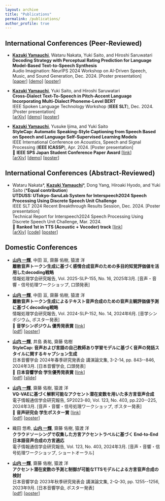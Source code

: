 ```yaml
---
layout: archive
title: "Publications"
permalink: /publications/
author_profile: true
---
```


<!-- {% if site.author.googlescholar %}
  <div class="wordwrap">You can also find my articles on <a href="{{site.author.googlescholar}}">my Google Scholar profile</a>.</div>
{% endif %} -->

<!-- {% include base_path %}

{% for post in site.publications reversed %}
  {% include archive-single.html %}
{% endfor %} -->

## International Conferences (Peer-Reviewed)

-  **<u>Kazuki Yamauchi</u>**, Wataru Nakata, Yuki Saito, and Hiroshi Saruwatari<br>
**Decoding Strategy with Perceptual Rating Prediction for Language Model-Based Text-to-Speech Synthesis**<br>
Audio Imagination: NeurIPS 2024 Workshop on AI-Driven Speech, Music, and Sound Generation, Dec. 2024. \[Poster presentation\]<br>
\[[paper](https://openreview.net/pdf?id=7gki9ehY8t)\] \[[demo](https://kyamauchi1023.github.io/BOK-PRP/)\] \[[poster](/files/yamauchi24neurips_poster.pdf)\]


-  **<u>Kazuki Yamauchi</u>**, Yuki Saito, and Hiroshi Saruwatari<br>
**Cross-Dialect Text-To-Speech in Pitch-Accent Language Incorporating Multi-Dialect Phoneme-Level BERT**<br>
IEEE Spoken Language Technology Workshop (**IEEE SLT**), Dec. 2024. \[Poster presentation\]<br>
\[[arXiv](https://arxiv.org/abs/2409.07265)\] \[[demo](https://kyamauchi1023.github.io/yamauchi24slt/)\] \[[poster](/files/yamauchi24slt_poster.pdf)\]


-  **<u>Kazuki Yamauchi</u>**, Yusuke Ijima, and Yuki Saito<br>
**StyleCap: Automatic Speaking-Style Captioning from Speech Based on Speech and Language Self-Supervised Learning Models**<br>
IEEE International Conference on Acoustics, Speech and Signal Processing (**IEEE ICASSP**), Apr. 2024. \[Poster presentation\]<br>
🎉 **IEEE SPS Japan Student Conference Paper Award** \[[link](https://www.ieee-jp.org/section/tokyo/chapter/SP-01/sp.htm)\]<br>
\[[arXiv](https://arxiv.org/abs/2311.16509)\] \[[demo](https://ntt-hilab-gensp.github.io/icassp2024stylecap/)\] \[[poster](/files/yamauchi24icassp_poster.pdf)\]



## International Conferences (Abstract-Reviewed)

- Wataru Nakata\*, **<u>Kazuki Yamauchi</u>**\*, Dong Yang, Hiroaki Hyodo, and Yuki Saito (\***Equal contribution**)<br>
**UTDUSS: UTokyo-SaruLab System for Interspeech2024 Speech Processing Using Discrete Speech Unit Challenge**<br>
IEEE SLT 2024 Recent Breakthrough Results Session, Dec. 2024. \[Poster presentation\]<br>
Technical Report for Interspeech2024 Speech Processing Using Discrete Speech Unit Challenge, Mar. 2024.<br>
🎉 **Ranked 1st in TTS (Acoustic + Vocoder) track** \[[link](https://huggingface.co/spaces/discrete-speech/interspeech2024_discrete_speech_tts_full)\]<br>
\[[arXiv](https://arxiv.org/abs/2403.13720)\] \[[code](https://huggingface.co/sarulab-speech/UTDUSS-Vocoder)\] \[[poster](/files/utduss24slt_poster.pdf)\]



## Domestic Conferences

- **<u>山内 一輝</u>**, 中田 亘, 齋藤 佑樹, 猿渡 洋<br>
**離散音声トークン生成に基づく感情合成音声のための多目的知覚評価値を活用したdecoding戦略**<br>
情報処理学会研究報告, Vol. 2025-SLP-155, No. 16, 2025年3月. \[音声・音響・信号処理ワークショップ, 口頭発表\]


- **<u>山内 一輝</u>**, 中田 亘, 齋藤 佑樹, 猿渡 洋<br>
**離散音声トークン生成によるテキスト音声合成のための音声主観評価値予測に基づくdecoding戦略**<br>
情報処理学会研究報告, Vol. 2024-SLP-152, No. 14, 2024年6月. \[音学シンポジウム, ポスター発表\]<br>
🎉 **音学シンポジウム 優秀発表賞** \[[link](https://www.ipsj.or.jp/award/musslp-award1.html)\]<br>
\[[pdf](/files/yamauchi24otogaku_paper.pdf)\] \[[poster](/files/yamauchi24otogaku_poster.pdf)\]


- **<u>山内 一輝</u>**, 井島 勇祐, 齋藤 佑樹<br>
**StyleCap: 音声および言語の自己教師あり学習モデルに基づく音声の発話スタイルに関するキャプション生成**<br>
日本音響学会 2024年春季研究発表会 講演論文集, 3-2-14, pp. 843--846, 2024年3月. \[日本音響学会, 口頭発表\]<br>
🎉 **日本音響学会 学生優秀発表賞** \[[link](https://acoustics.jp/awards/student/)\]<br>
\[[pdf](/files/yamauchi24asjs_paper.pdf)\] \[[slide](/files/yamauchi24asjs_slide.pdf)\]


- **<u>山内 一輝</u>**, 齋藤 佑樹, 猿渡 洋<br>
**VQ-VAEに基づく解釈可能なアクセント潜在変数を用いた多方言音声合成**<br>
電子情報通信学会研究報告, SP2023-80, Vol. 123, No. 403, pp.220--225, 2024年3月. \[音声・音響・信号処理ワークショップ, ポスター発表\]<br>
🎉 **音声研究会 学生ポスター賞** \[[link](https://www.ieice.org/iss/sp/jpn/special/sp-poster-prize.html)\]<br>
\[[pdf](/files/yamauchi24sp03_paper.pdf)\] \[[poster](/files/yamauchi24sp03_poster.pdf)\]


- 織田 悠希, **<u>山内 一輝</u>**, 齋藤 佑樹, 猿渡 洋<br>
**クラウドソーシングで収集した方言アクセントラベルに基づく End-to-End 日本語音声合成の方言適応**<br>
電子情報通信学会研究報告, Vol. 123, No. 403, 2024年3月. \[音声・音響・信号処理ワークショップ, ショートオーラル\]


- **<u>山内 一輝</u>**, 齋藤 佑樹, 猿渡 洋<br>
**アクセント潜在変数の予測と制御が可能なTTSモデルによる方言音声合成の検討**<br>
日本音響学会 2023年秋季研究発表会 講演論文集, 2-Q-30, pp. 1255--1256, 2023年9月. \[日本音響学会, ポスター発表\]<br>
\[[pdf](/files/yamauchi23asja_paper.pdf)\] \[[poster](/files/yamauchi23asja_poster.pdf)\]

